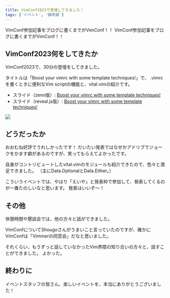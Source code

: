 ```yaml
---
title: VimConf2023で登壇してきました！
tags: ['イベント', '備考録']
---
```

VimConf参加記事をブログに書くまでがVimConf！！
VimConf参加記事をブログに書くまでがVimConf！！

## VimConf2023何をしてきたか

VimConf2023で、30分の登壇をしてきました。

タイトルは「Boost your vimrc with some template techniques!」で、
.vimrcを書くときに便利なVim scriptの機能と、vital.vimの紹介です。

- スライド（zenn版）: [Boost your vimrc with some template techniques!](https://zenn.dev/aiya000/articles/76e60375898409)
- スライド（reveal.js版）: [Boost your vimrc with some template techniques!](https://aiya000.github.io/Maid/Boost-your-vimrc-with-some-template-techniques/#/)

![](https://storage.googleapis.com/zenn-user-upload/289401b281b0-20231117.jpg)

## どうだったか

おおむね好評でうれしかったです！
だいたい発表ではなぜかアドリブでジョークをかます癖があるのですが、笑ってもらえてよかったです。

自身がコントリビュートしたvital.vimのモジュールも紹介できたので、色々と満足できました。
（主にData.OptionalとData.Either。）

こういうイベントでは、やはり「えいや」と発表枠で参加して、発表してくるのが一番たのしいなと思います。
発表はいいぞ～！

## その他

休憩時間や懇談会では、他の方々と話ができました。

VimConfについてShougoさんがうまいこと言っていたのですが、確かにVimConfは「Vimmerの同窓会」だなと思いました。

それくらい、もうずっと話していなかったVim界隈の知り合いの方々と、話すことができました。
よかった。

## 終わりに

イベントスタッフの皆さん、楽しいイベントを、本当にありがとうございました！
